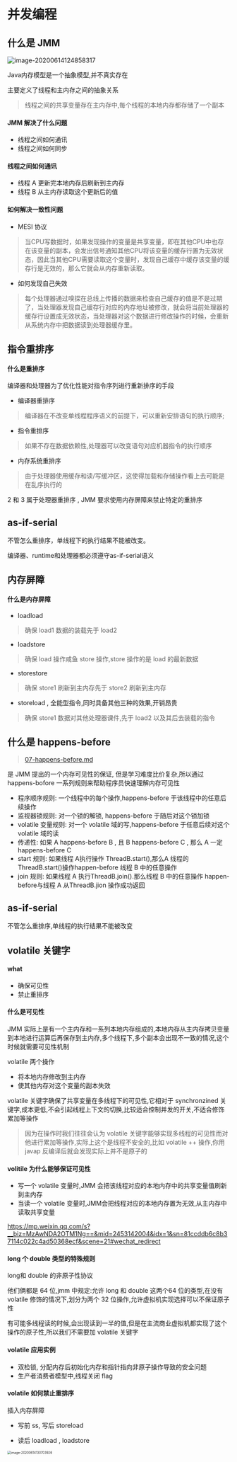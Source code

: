# 并发编程

## 什么是 JMM

![image-20200614124858317](../assets/image-20200614124858317.png)

Java内存模型是一个抽象模型,并不真实存在

主要定义了线程和主内存之间的抽象关系

> 线程之间的共享变量存在主内存中,每个线程的本地内存都存储了一个副本

#### JMM 解决了什么问题

- 线程之间如何通讯
- 线程之间如何同步

#### 线程之间如何通讯       

- 线程 A 更新完本地内存后刷新到主内存
- 线程 B 从主内存读取这个更新后的值

#### 如何解决一致性问题

- MESI 协议

> 当CPU写数据时，如果发现操作的变量是共享变量，即在其他CPU中也存在该变量的副本，会发出信号通知其他CPU将该变量的缓存行置为无效状态，因此当其他CPU需要读取这个变量时，发现自己缓存中缓存该变量的缓存行是无效的，那么它就会从内存重新读取。

- 如何发现自己失效

> 每个处理器通过嗅探在总线上传播的数据来检查自己缓存的值是不是过期了，当处理器发现自己缓存行对应的内存地址被修改，就会将当前处理器的缓存行设置成无效状态，当处理器对这个数据进行修改操作的时候，会重新从系统内存中把数据读到处理器缓存里。



## 指令重排序

#### 什么是重排序

编译器和处理器为了优化性能对指令序列进行重新排序的手段

- 编译器重排序

> 编译器在不改变单线程程序语义的前提下，可以重新安排语句的执行顺序;

- 指令重排序

> 如果不存在数据依赖性,处理器可以改变语句对应机器指令的执行顺序

- 内存系统重排序

> 由于处理器使用缓存和读/写缓冲区，这使得加载和存储操作看上去可能是在乱序执行的

2 和 3 属于处理器重排序 , JMM 要求使用内存屏障来禁止特定的重排序

## as-if-serial

不管怎么重排序，单线程下的执行结果不能被改变。

编译器、runtime和处理器都必须遵守as-if-serial语义



## 内存屏障

#### 什么是内存屏障

- loadload

> 确保 load1 数据的装载先于 load2

- loadstore

> 确保 load 操作咸鱼 store 操作,store 操作的是 load 的最新数据

- storestore

> 确保 store1 刷新到主内存先于 store2 刷新到主内存

- storeload , 全能型指令,同时具备其他三种的效果,开销昂贵

> 确保 store1 数据对其他处理器课件,先于 load2 以及其后去装载的指令

## 什么是 happens-before

>  [07-happens-before.md](../04-java/03-concurrency/05-Java内存模型/07-happens-before.md) 

是 JMM 提出的一个内存可见性的保证, 但是学习难度比价复杂,所以通过 happens-bofore 一系列规则来帮助程序员快速理解内存可见性

- 程序顺序规则: 一个线程中的每个操作,happens-before 于该线程中的任意后续操作
- 监视器锁规则: 对一个锁的解锁, happens-before 于随后对这个锁加锁
- volatile 变量规则: 对一个 volatile 域的写,happens-before 于任意后续对这个 volatile 域的读
- 传递性: 如果 A happens-before B , 且 B happens-before C , 那么 A 一定 happens-before C
- start 规则:  如果线程 A执行操作 ThreadB.start(),那么A 线程的 ThreadB.start()操作happen-before 线程 B 中的任意操作
- join 规则: 如果线程 A 执行ThreadB.join().那么线程 B 中的任意操作 happen-before与线程 A 从ThreadB.jion 操作成功返回



## as-if-serial

不管怎么重排序,单线程的执行结果不能被改变

## volatile 关键字

#### what

- 确保可见性
- 禁止重排序

#### 什么是可见性

JMM 实际上是有一个主内存和一系列本地内存组成的,本地内存从主内存拷贝变量到本地进行运算后再保存到主内存,多个线程下,多个副本会出现不一致的情况,这个时候就需要可见性机制

volatile 两个操作

- 将本地内存修改到主内存
- 使其他内存对这个变量的副本失效

volatile 关键字确保了共享变量在多线程下的可见性,它相对于 synchronzined 关键字,成本更低,不会引起线程上下文的切换,比较适合控制并发的开关,不适合修饰累加等操作

> 因为在操作时我们往往会认为 volatile 关键字能够实现多线程的可见性而对他进行累加等操作,实际上这个是线程不安全的,比如 volatile ++ 操作,你用 javap 反编译后就会发现实际上并不是原子的

#### volitile 为什么能够保证可见性

- 写一个 volatile 变量时,JMM 会把该线程对应的本地内存中的共享变量值刷新到主内存
- 当读一个 volatile 变量时,JMM会把线程对应的本地内存置为无效,从主内存中读取共享变量

https://mp.weixin.qq.com/s?__biz=MzAwNDA2OTM1Ng==&mid=2453142004&idx=1&sn=81ccddb6c8b37114c022c4ad50368ecf&scene=21#wechat_redirect

#### long 个 double 类型的特殊规则

long和 double 的非原子性协议

他们俩都是 64 位,jmm 中规定:允许 long 和 double 这两个64 位的类型,在没有 volatile 修饰的情况下,划分为两个 32 位操作,允许虚拟机实现选择可以不保证原子性

有可能多线程读的时候,会出现读到一半的值,但是在主流商业虚拟机都实现了这个操作的原子性,所以我们不需要加 volatile 关键字

#### volatile 应用实例

- 双检锁, 分配内存后初始化内存和指针指向非原子操作导致的安全问题
- 生产者消费者模型中,线程关闭 flag

#### volatile 如何禁止重排序

插入内存屏障

- 写前 ss, 写后 storeload

- 读后 loadload , loadstore

<img src="../assets/image-20200614130703926.png" alt="image-20200614130703926" style="zoom:50%;" />



